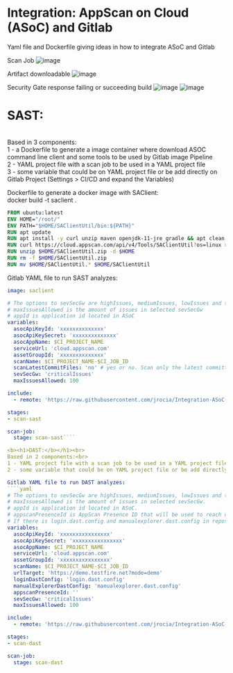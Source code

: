 # Integration: AppScan on Cloud (ASoC) and Gitlab
Yaml file and Dockerfile giving ideas in how to integrate ASoC and Gitlab

Scan Job
![image](https://user-images.githubusercontent.com/69405400/144601178-9bc8c675-a2dd-44c4-a312-908800be1472.png)

Artifact downloadable
![image](https://user-images.githubusercontent.com/69405400/144601700-40bfa642-a776-4e4f-ba05-e96f4324ef19.png)

Security Gate response failing or succeeding build
![image](https://user-images.githubusercontent.com/69405400/144601954-ae41e5ea-a9fa-464b-b931-36cd0887723b.png)
![image](https://user-images.githubusercontent.com/69405400/144602140-3e4320f3-a86c-44a1-93ed-5ad7f5fa3348.png)


<b><h1>SAST:</b></h1><br>
Based in 3 components:<br>
1 - a Dockerfile to generate a image container where download ASOC command line client and some tools to be used by Gitlab image Pipeline<br>
2 - YAML project file with a scan job to be used in a YAML project file<br>
3 - some variable that could be on YAML project file or be add directly on Gitlab Project (Settings > CI/CD and expand the Variables)<br>

Dockerfile to generate a docker image with SAClient:</br> 
docker build -t saclient .
````dockerfile
FROM ubuntu:latest
ENV HOME="/root/"
ENV PATH="$HOME/SAClientUtil/bin:${PATH}"
RUN apt update
RUN apt install -y curl unzip maven openjdk-11-jre gradle && apt clean
RUN curl https://cloud.appscan.com/api/v4/Tools/SAClientUtil?os=linux > $HOME/SAClientUtil.zip
RUN unzip $HOME/SAClientUtil.zip -d $HOME
RUN rm -f $HOME/SAClientUtil.zip
RUN mv $HOME/SAClientUtil.* $HOME/SAClientUtil
````

Gitlab YAML file to run SAST analyzes:
````yaml
image: saclient

# The options to sevSecGw are highIssues, mediumIssues, lowIssues and totalIssues
# maxIssuesAllowed is the amount of issues in selected sevSecGw
# appId is application id located in ASoC 
variables:
  asocApiKeyId: 'xxxxxxxxxxxxxx'
  asocApiKeySecret: 'xxxxxxxxxxxxxx'
  asocAppName: $CI_PROJECT_NAME
  serviceUrl: 'cloud.appscan.com'
  assetGroupId: 'xxxxxxxxxxxxxx'
  scanName: $CI_PROJECT_NAME-$CI_JOB_ID
  scanLatestCommitFiles: 'no' # yes or no. Scan only the latest committed files. Partial scan.
  sevSecGw: 'criticalIssues'
  maxIssuesAllowed: 100

include:
  - remote: 'https://raw.githubusercontent.com/jrocia/Integration-ASoC-and-Gitlab/main/yaml/appscanasoc_scan_sast.yaml'

stages:
- scan-sast

scan-job:
  stage: scan-sast````

<b><h1>DAST:</b></h1><br>
Based in 2 components:<br>
1 - YAML project file with a scan job to be used in a YAML project file.<br>
2 - some variable that could be on YAML project file or be add directly on Gitlab Project (Settings > CI/CD and expand the Variables)<br>

Gitlab YAML file to run DAST analyzes:
````yaml
# The options to sevSecGw are highIssues, mediumIssues, lowIssues and totalIssues.
# maxIssuesAllowed is the amount of issues in selected sevSecGw.
# appId is application id located in ASoC.
# appscanPresenceId is AppScan Presence ID that will be used to reach out URL.
# If there is login.dast.config and manualexplorer.dast.config in repository it will be uploaded and used in Scan otherwise will be ignored.
variables:
  asocApiKeyId: 'xxxxxxxxxxxxxxxx'
  asocApiKeySecret: 'xxxxxxxxxxxxxxxx'
  asocAppName: $CI_PROJECT_NAME
  serviceUrl: 'cloud.appscan.com'
  assetGroupId: 'xxxxxxxxxxxxxxxx'
  scanName: $CI_PROJECT_NAME-$CI_JOB_ID
  urlTarget: 'https://demo.testfire.net?mode=demo'
  loginDastConfig: 'login.dast.config'
  manualExplorerDastConfig: 'manualexplorer.dast.config'
  appscanPresenceId: ''
  sevSecGw: 'criticalIssues'
  maxIssuesAllowed: 100

include:
  - remote: 'https://raw.githubusercontent.com/jrocia/Integration-ASoC-and-Gitlab/main/yaml/appscanasoc_scan_dast.yaml'

stages:
- scan-dast

scan-job:
  stage: scan-dast
````
